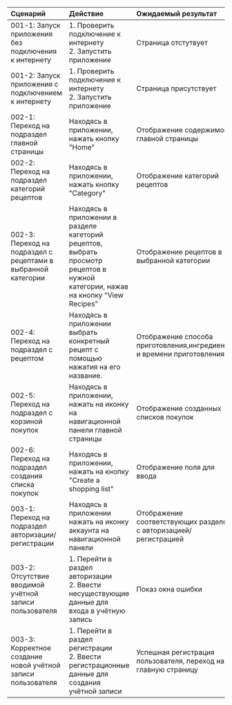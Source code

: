 | Cценарий                                                                              | Действие                                                                                                                                                                        | Ожидаемый результат                                              | Фактический результат                                            | Оценка          |
|:--------------------------------------------------------------------------------------|:--------------------------------------------------------------------------------------------------------------------------------------------------------------------------------|:-----------------------------------------------------------------|:-----------------------------------------------------------------|:----------------|
| 001-1: Запуск приложения без подключения к интернету                                  | 1. Проверить подключение к интернету <br /> 2. Запустить приложение <br />                                                                                                      | Страница отстутвует                                              | Страница отсутствует                                             | Тест пройден    |
| 001-2: Запуск приложения с подключением к интернету                                   | 1. Проверить подключение к интернету <br /> 2. Запустить приложение <br />                                                                                                      | Страница присутствует                                            | Страница присутствует                                            | Тест пройден    |
| 002-1: Переход на подраздел главной страницы                                          |  Находясь в приложении, нажать кнопку "Home"<br />                                                                                                                            | Отображение содержимого главной страницы                                    | Отображение содержимого главной страницы                                     | Тест пройден    |
| 002-2: Переход на подраздел категорий рецептов                                          |  Находясь в приложении, нажать кнопку "Category"<br />                                                                                                                        | Отображение категорий рецептов                                    | Отображение категорий рецептов      | Тест пройден |
| 002-3: Переход на подраздел с рецептами в выбранной категории           |  Находясь в приложении в разделе кагеторий рецептов, выбрать просмотр рецептов в нужной категории, нажав на кнопку "View Recipes"                                                 | Отображение рецептов в выбранной категории                        | Отображение рецептов в выбранной категории                        | Тест пройден    |
| 002-4: Переход на подраздел с рецептом          |  Находясь в приложении выбрать конкретный рецепт с помощью нажатия на его название.                                                 | Отображение способа приготовления,ингредиентов и времени приготовления                        | Отображение способа приготовления,ингредиентов и времени приготовления                        | Тест пройден    |
| 002-5: Переход на подраздел с корзиной покупок                                        |  Находясь в приложении, нажать на иконку на навигационной панели главной страницы                                                                                                   | Отображение созданных списков покупок                                      | Отображение созданных списков покупок          | Тест пройден |
| 002-6: Переход на подраздел создания списка покупок           |  Находясь в приложении, нажать на кнопку "Create a shopping list"                                                                      | Отображение поля для ввода                                       | Отображение поля для ввода           | Тест пройден |
| 003-1: Переход на подраздел авторизации/регистрации                                   |  Находясь в приложении нажать на иконку аккаунта на навигационной панели                                                                                                                      | Отображение соответствующих разделов с авторизацией/регистрацией | Отображение соответствующих разделов с авторизацией/регистрацией | Тест пройден    |
| 003-2: Отсутствие вводимой учётной записи пользователя                                | 1. Перейти в раздел авторизации<br />2. Ввести несуществующие данные для входа в учётную запись                                                                                 | Показ окна ошибки                                                | Показ окна ошибки                                                | Тест пройден    |
| 003-3: Корректное создание новой учётной записи пользователя                          | 1. Перейти в раздел регистрации<br />2. Ввести регистрационные данные для создания учётной записи                                                                               | Успешная регистрация пользователя, переход на главную страницу    | Успешная регистрация пользователя, переход на главную страницу   | Тест пройден    |